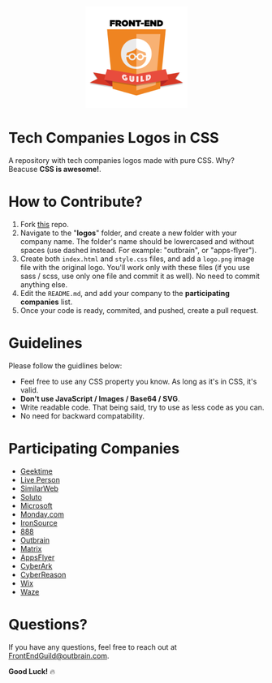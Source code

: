 <p align="center">
  <img src="assets/guild.png" height=200 />
</p>

# Tech Companies Logos in CSS
A repository with tech companies logos made with pure CSS. Why? Beacuse **CSS is awesome!**.

# How to Contribute?

1. Fork [this](https://github.com/outbrain/tech-companies-logos-in-css) repo.
2. Navigate to the "**logos**" folder, and create a new folder with your company name. The folder's name should be lowercased and without spaces (use dashed instead. For example: "outbrain", or "apps-flyer").
3. Create both `index.html` and `style.css` files, and add a `logo.png` image file with the original logo. You'll work only with these files (if you use sass / scss, use only one file and commit it as well). No need to commit anything else.
4. Edit the `README.md`, and add your company to the **participating companies** list.
5. Once your code is ready, commited, and pushed, create a pull request.

# Guidelines

Please follow the guidlines below:

- Feel free to use any CSS property you know. As long as it's in CSS, it's valid.
- **Don't use JavaScript / Images / Base64 / SVG**.
- Write readable code. That being said, try to use as less code as you can.
- No need for backward compatability.

# Participating Companies

- [Geektime](logos/geektime)
- [Live Person](logos/live-person)
- [SimilarWeb](logos/slimilarweb)
- [Soluto](logos/soluto)
- [Microsoft](logos/microsoft)
- [Monday.com](logos/monday-com)
- [IronSource](logos/ironsource)
- [888](logos/888)
- [Outbrain](logos/outbrain)
- [Matrix](logos/matrix)
- [AppsFlyer](logos/apps-flyer)
- [CyberArk](logos/cyberark)
- [CyberReason](logos/cybereason)
- [Wix](logos/wix)
- [Waze](logos/waze)

# Questions?
[1]: mailto:FrontEndGuild@outbrain.com "FrontEndGuild@outbrain.com"
If you have any questions, feel free to reach out at [FrontEndGuild@outbrain.com][1].

**Good Luck!** 🔥
